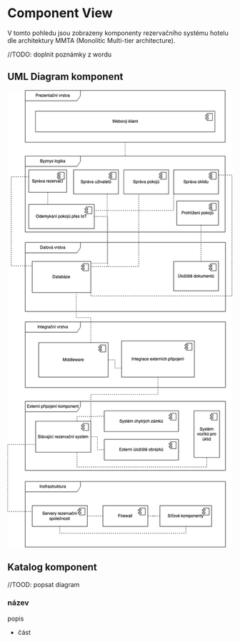 # Component View

V tomto pohledu jsou zobrazeny komponenty rezervačního systému hotelu dle architektury MMTA (Monolitic Multi-tier architecture).

//TODO: doplnit poznámky z wordu

## UML Diagram komponent

![Komponent diagram](./../../assets/component_diagram_MMTA.png "Diagram komponent")

## Katalog komponent

//TOOD: popsat diagram

### název

popis

- část
